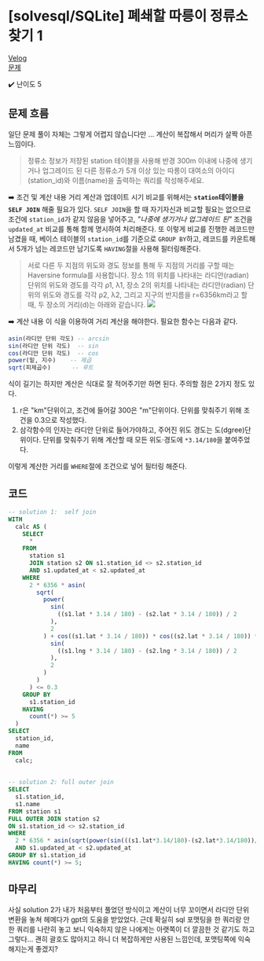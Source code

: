 # [solvesql/SQLite] 폐쇄할 따릉이 정류소 찾기 1

[Velog](https://velog.io/@semoon/solvesqlSQLite-폐쇄할-따릉이-정류소-찾기-1)<br>
[문제](https://solvesql.com/problems/find-unnecessary-station-1/)

✔️ 난이도 5

## 문제 흐름
일단 문제 풀이 자체는 그렇게 어렵지 않습니다만 ...
계산이 복잡해서 머리가 살짝 아픈 느낌이다.

> 정류소 정보가 저장된 station 테이블을 사용해 반경 300m 이내에 나중에 생기거나 업그레이드 된 다른 정류소가 5개 이상 있는 따릉이 대여소의 아이디(station_id)와 이름(name)을 출력하는 쿼리를 작성해주세요.

➡️ 조건 및 계산 내용
거리 계산과 업데이트 시기 비교를 위해서는 **`station`테이블을 `SELF JOIN`** 해줄 필요가 있다.
`SELF JOIN`을 할 때 자기자신과 비교할 필요는 없으므로 조건에 `station_id`가 같지 않음을 넣어주고,
*"나중에 생기거나 업그레이드 된"* 조건을 `updated_at` 비교를 통해 함께 명시하여 처리해준다.
또 이렇게 비교를 진행한 레코드만 남겼을 때, 베이스 테이블의 `station_id`를 기준으로 `GROUP BY`하고, 레코드를 카운트해서 5개가 넘는 레코드만 남기도록 `HAVING`절을 사용해 필터링해준다.

> 서로 다른 두 지점의 위도와 경도 정보를 통해 두 지점의 거리를 구할 때는 Haversine formula를 사용합니다. 장소 1의 위치를 나타내는 라디안(radian) 단위의 위도와 경도를 각각 ρ1, λ1, 장소 2의 위치를 나타내는 라디안(radian) 단위의 위도와 경도를 각각 ρ2, λ2, 그리고 지구의 반지름을 r=6356km라고 할 때, 두 장소의 거리(d)는 아래와 같습니다.
![](https://velog.velcdn.com/images/semoon/post/5be217a1-26fb-4aa8-9c18-ecc172d66a73/image.png)

➡️ 계산 내용
이 식을 이용하여 거리 계산을 해야한다.
필요한 함수는 다음과 같다.
```sql
asin(라디안 단위 각도)	-- arcsin
sin(라디안 단위 각도)	-- sin
cos(라디안 단위 각도)	-- cos
power(밑, 지수)    -- 제곱
sqrt(피제곱수)      -- 루트
```
식이 길기는 하지만 계산은 식대로 잘 적어주기만 하면 된다.
주의할 점은 2가지 정도 있다.

1. r은 "km"단위이고, 조건에 들어갈 300은 "m"단위이다.
단위를 맞춰주기 위해 조건을 0.3으로 작성했다.
2. 삼각함수의 인자는 라디안 단위로 들어가야하고, 주어진 위도 경도는 도(dgree)단위이다.
단위를 맞춰주기 위해 계산할 때 모든 위도·경도에 `*3.14/180`을 붙여주었다.

이렇게 계산한 거리를 `WHERE`절에 조건으로 넣어 필터링 해준다.

## 코드
```sql
-- solution 1:  self join
WITH
  calc AS (
    SELECT
      *
    FROM
      station s1
      JOIN station s2 ON s1.station_id <> s2.station_id
      AND s1.updated_at < s2.updated_at
    WHERE
      2 * 6356 * asin(
        sqrt(
          power(
            sin(
              ((s1.lat * 3.14 / 180) - (s2.lat * 3.14 / 180)) / 2
            ),
            2
          ) + cos((s1.lat * 3.14 / 180)) * cos((s2.lat * 3.14 / 180)) * power(
            sin(
              ((s1.lng * 3.14 / 180) - (s2.lng * 3.14 / 180)) / 2
            ),
            2
          )
        )
      ) <= 0.3
    GROUP BY
      s1.station_id
    HAVING
      count(*) >= 5
  )
SELECT
  station_id,
  name
FROM
  calc;
  
  
-- solution 2: full outer join
SELECT
  s1.station_id,
  s1.name
FROM station s1
FULL OUTER JOIN station s2
ON s1.station_id <> s2.station_id
WHERE
  2 * 6356 * asin(sqrt(power(sin(((s1.lat*3.14/180)-(s2.lat*3.14/180))/2), 2) + cos(s1.lat*3.14/180)*cos(s2.lat*3.14/180)*power(sin(((s1.lng*3.14/180)-(s2.lng*3.14/180))/2), 2))) <= 0.3
  AND s1.updated_at < s2.updated_at
GROUP BY s1.station_id
HAVING count(*) >= 5;
```

## 마무리
사실 solution 2가 내가 처음부터 풀었던 방식이고
계산이 너무 꼬이면서 라디안 단위 변환을 놓쳐 헤메다가 gpt의 도움을 받았었다.
근데 확실히 sql 포맷팅을 한 쿼리랑 안한 쿼리를 나란히 놓고 보니
익숙하지 않은 나에게는 아랫쪽이 더 깔끔한 것 같기도 하고 그렇다...
괜히 괄호도 많아지고 하니 더 복잡하게만 사용된 느낌인데,
포맷팅쪽에 익숙해지는게 좋겠지?
